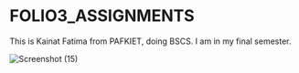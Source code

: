 # FOLIO3_ASSIGNMENTS
This is Kainat Fatima from PAFKIET, doing BSCS. I am in my final semester.

![Screenshot (15)](https://user-images.githubusercontent.com/61264596/153705887-db54dd38-4b2a-48e0-ba0c-40a4ec8668a9.png)
